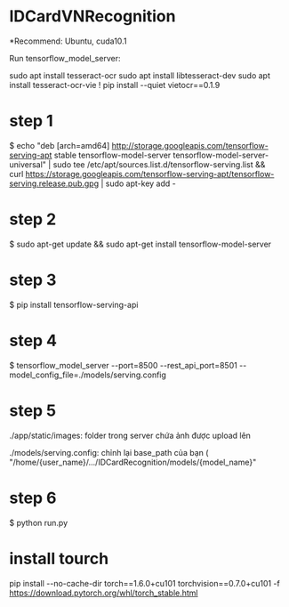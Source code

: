 # IDCardVNRecognition

*Recommend: Ubuntu, cuda10.1

Run tensorflow_model_server:

sudo apt install tesseract-ocr
sudo apt install libtesseract-dev
sudo apt install tesseract-ocr-vie
! pip install --quiet vietocr==0.1.9

# step 1
$ echo "deb [arch=amd64] http://storage.googleapis.com/tensorflow-serving-apt stable tensorflow-model-server tensorflow-model-server-universal" | sudo tee /etc/apt/sources.list.d/tensorflow-serving.list && \
curl https://storage.googleapis.com/tensorflow-serving-apt/tensorflow-serving.release.pub.gpg | sudo apt-key add -

# step 2
$ sudo apt-get update && sudo apt-get install tensorflow-model-server

# step 3
$ pip install tensorflow-serving-api

# step 4
$ tensorflow_model_server --port=8500 --rest_api_port=8501 --model_config_file=./models/serving.config

# step 5
./app/static/images: folder trong server chứa ảnh được upload lên

./models/serving.config: chỉnh lại base_path của bạn ( "/home/{user_name}/.../IDCardRecognition/models/{model_name}"

# step 6
$ python run.py


#  install tourch
pip install --no-cache-dir torch==1.6.0+cu101 torchvision==0.7.0+cu101 -f https://download.pytorch.org/whl/torch_stable.html 